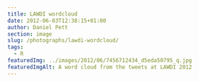 ```yaml
---
title: LAWDI wordcloud
date: 2012-06-03T12:38:15+01:00
author: Daniel Pett
section: image
slug: /photographs/lawdi-wordcloud/
tags:
  - R
featuredImg: ../images/2012/06/7456712434_d5eda50795_q.jpg
featuredImgAlt: A word cloud from the tweets at LAWDI 2012
---
```

